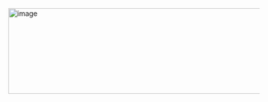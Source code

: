 <img width="1566" height="172" alt="image" src="https://github.com/user-attachments/assets/605dbd1e-2560-43aa-b2c3-c76f0618df26" />
